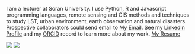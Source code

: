 

I am a lecturer at Soran University. I use Python, R and Javascript programming languages, remote sensing and GIS methods and techniques to study LST, urban environment, earth observation and natural disasters. Prospective collaborators could send email to [My Email](azad.rasul@soran.edu.iq). See my [LinkedIn Profile](https://www.linkedin.com/in/azad-rasul-1860abb1/)
and my [ORCID](https://orcid.org/0000-0001-5141-0577) record to learn more about my work. [My Resume](https://azad77.github.io/AzadRasul.io/Resume/)

<img src="https://octodex.github.com/images/pythocat.png" style="max-width:100%;height:auto">
<img src="https://software.nasa.gov/img/rstk/remote.sensing.png" style="max-width:100%;height:auto">

